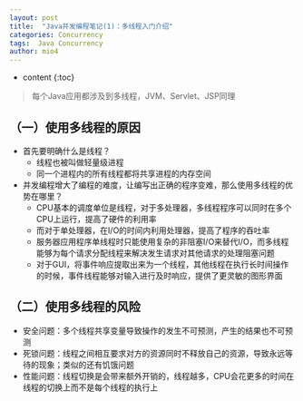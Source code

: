 ```yaml
---
layout: post
title:  "Java并发编程笔记(1)：多线程入门介绍"
categories: Concurrency  
tags:  Java Concurrency
author: mio4
---
```


* content
{:toc}







>每个Java应用都涉及到多线程，JVM、Servlet、JSP同理

## （一）使用多线程的原因

 - 首先要明确什么是线程？
   - 线程也被叫做轻量级进程
   - 同一个进程内的所有线程都将共享进程的内存空间
 - 并发编程增大了编程的难度，让编写出正确的程序变难，那么使用多线程的优势在哪里？
   - CPU基本的调度单位是线程，对于多处理器，多线程程序可以同时在多个CPU上运行，提高了硬件的利用率
   - 而对于单处理器，在I/O的时间内利用处理器，提高了程序的吞吐率
   - 服务器应用程序单线程时只能使用复杂的非阻塞I/O来替代I/O，而多线程能够为每个请求分配线程来解决发生请求对其他请求的处理阻塞问题
   - 对于GUI，将事件响应提取出来为一个线程，其他线程在执行长时间操作的时候，事件线程能够对输入进行及时响应，提供了更灵敏的图形界面


## （二）使用多线程的风险

 - 安全问题：多个线程共享变量导致操作的发生不可预测，产生的结果也不可预测
 - 死锁问题：线程之间相互要求对方的资源同时不释放自己的资源，导致永远等待的现象；类似的还有饥饿问题
 - 性能问题：线程切换是会带来额外开销的，线程越多，CPU会花更多的时间在线程的切换上而不是每个线程的执行上


